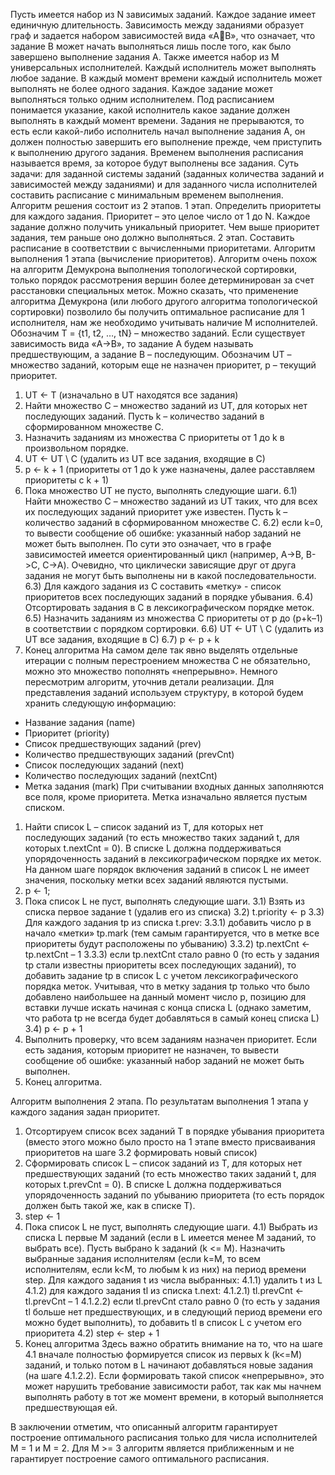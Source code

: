 Пусть имеется набор из N зависимых заданий. Каждое задание имеет единичную длительность. Зависимость между заданиями образует граф и задается набором зависимостей вида «AB», что означает, что задание B может начать выполняться лишь после того, как было завершено выполнение задания A. Также имеется набор из M универсальных исполнителей. Каждый исполнитель может выполнять любое задание. В каждый момент времени каждый исполнитель может выполнять не более одного задания. Каждое задание может выполняться только одним исполнителем.
Под расписанием понимается указание, какой исполнитель какое задание должен выполнять в каждый момент времени. Задания не прерываются, то есть если какой-либо исполнитель начал выполнение задания A, он должен полностью завершить его выполнение прежде, чем приступить к выполнению другого задания. Временем выполнения расписания называется время, за которое будут выполнены все задания.
Суть задачи: для заданной системы заданий (заданных количества заданий и зависимостей между заданиями) и для заданного числа исполнителей составить расписание с минимальным временем выполнения.
Алгоритм решения состоит из 2 этапов.
1 этап. Определить приоритеты для каждого задания. Приоритет – это целое число от 1 до N. Каждое задание должно получить уникальный приоритет. Чем выше приоритет задания, тем раньше оно должно выполняться.
2 этап. Составить расписание в соответствии с вычисленными приоритетами.
Алгоритм выполнения 1 этапа (вычисление приоритетов). Алгоритм очень похож на алгоритм Демукрона выполнения топологической сортировки, только порядок рассмотрения вершин более детерминирован за счет расстановки специальных меток. Можно сказать, что применение алгоритма Демукрона (или любого другого алгоритма топологической сортировки) позволило бы получить оптимальное расписание для 1 исполнителя, нам же необходимо учитывать наличие M исполнителей.
Обозначим T = {t1, t2, …, tN} – множество заданий. Если существует зависимость вида «A->B», то задание A будем называть предшествующим, а задание B – последующим.
Обозначим UT – множество заданий, которым еще не назначен приоритет, p – текущий приоритет.
1) UT <- T (изначально в UT находятся все задания)
2) Найти множество C – множество заданий из UT, для которых нет последующих заданий. Пусть k – количество заданий в сформированном множестве C.
3) Назначить заданиям из множества C приоритеты от 1 до k в произвольном порядке.
4) UT <- UT \ C (удалить из UT все задания, входящие в C)
5) p <- k + 1 (приоритеты от 1 до k уже назначены, далее расставляем приоритеты с k + 1)
6) Пока множество UT не пусто, выполнять следующие шаги.
6.1) Найти множество C – множество заданий из UT таких, что для всех их последующих заданий приоритет уже известен. Пусть k – количество заданий в сформированном множестве C.
6.2) если k=0, то вывести сообщение об ошибке: указанный набор заданий не может быть выполнен. По сути это означает, что в графе зависимостей имеется ориентированный цикл (например, A->B, B->C, C->A). Очевидно, что циклически зависящие друг от друга задания не могут быть выполнены ни в какой последовательности.
6.3) Для каждого задания из C составить «метку» - список приоритетов всех последующих заданий в порядке убывания.
6.4) Отсортировать задания в C в лексикографическом порядке меток.
6.5) Назначить заданиям из множества C приоритеты от p до (p+k–1) в соответствии с порядком сортировки.
6.6) UT <- UT \ C (удалить из UT все задания, входящие в C)
6.7) p <- p + k
7) Конец алгоритма
На самом деле так явно выделять отдельные итерации с полным перестроением множества C не обязательно, можно это множество пополнять «непрерывно». Немного пересмотрим алгоритм, уточнив детали реализации. Для представления заданий используем структуру, в которой будем хранить следующую информацию:
- Название задания (name)
- Приоритет (priority)
- Список предшествующих заданий (prev)
- Количество предшествующих заданий (prevCnt)
- Список последующих заданий (next)
- Количество последующих заданий (nextCnt)
- Метка задания (mark)
При считывании входных данных заполняются все поля, кроме приоритета. Метка изначально является пустым списком. 
1) Найти список L – список заданий из T, для которых нет последующих заданий (то есть множество таких заданий t, для которых t.nextCnt = 0). В списке L должна поддерживаться упорядоченность заданий в лексикографическом порядке их меток. На данном шаге порядок включения заданий в список L не имеет значения, поскольку метки всех заданий являются пустыми.
2) p <- 1;
3) Пока список L не пуст, выполнять следующие шаги.
3.1) Взять из списка первое задание t (удалив его из списка)
3.2) t.priority <- p
3.3) Для каждого задания tp из списка t.prev:
3.3.1) добавить число p в начало «метки» tp.mark (тем самым гарантируется, что в метке все приоритеты будут расположены по убыванию)
3.3.2) tp.nextCnt <- tp.nextCnt – 1
3.3.3) если tp.nextCnt стало равно 0 (то есть у задания tp стали известны приоритеты всех последующих заданий), то добавить задание tp в список L с учетом лексикографического порядка меток. Учитывая, что в метку задания tp только что было добавлено наибольшее на данный момент число p, позицию для вставки лучше искать начиная с конца списка L (однако заметим, что работа tp не всегда будет добавляться в самый конец списка L)
3.4) p <- p + 1
4) Выполнить проверку, что всем заданиям назначен приоритет. Если есть задания, которым приоритет не назначен, то вывести сообщение об ошибке: указанный набор заданий не может быть выполнен.
5) Конец алгоритма.

Алгоритм выполнения 2 этапа. По результатам выполнения 1 этапа у каждого задания задан приоритет.
1) Отсортируем список всех заданий T в порядке убывания приоритета (вместо этого можно было просто на 1 этапе вместо присваивания приоритетов на шаге 3.2 формировать новый список)
2) Сформировать список L – список заданий из T, для которых нет предшествующих заданий (то есть множество таких заданий t, для которых t.prevCnt = 0). В списке L должна поддерживаться упорядоченность заданий по убыванию приоритета (то есть порядок должен быть такой же, как в списке T).
3) step <- 1
4) Пока список L не пуст, выполнять следующие шаги.
4.1) Выбрать из списка L первые M заданий (если в L имеется менее M заданий, то выбрать все). Пусть выбрано k заданий (k <= M). Назначить выбранные задания исполнителям (если k=M, то всем исполнителям, если k<M, то любым k из них) на период времени step. Для каждого задания t из числа выбранных:
4.1.1) удалить t из L
4.1.2) для каждого задания tl из списка t.next:
4.1.2.1) tl.prevCnt <- tl.prevCnt – 1
4.1.2.2) если tl.prevCnt стало равно 0 (то есть у задания tl больше нет предшествующих, и в следующий период времени его можно будет выполнить), то добавить tl в список L с учетом его приоритета
4.2) step <- step + 1
5) Конец алгоритма
Здесь важно обратить внимание на то, что на шаге 4.1 вначале полностью формируется список из первых k (k<=M) заданий, и только потом в L начинают добавляться новые задания (на шаге 4.1.2.2). Если формировать такой список «непрерывно», это может нарушить требование зависимости работ, так как мы начнем выполнять работу в тот же момент времени, в который выполняется предшествующая ей.

В заключении отметим, что описанный алгоритм гарантирует построение оптимального расписания только для числа исполнителей M = 1 и M = 2. Для M >= 3 алгоритм является приближенным и не гарантирует построение самого оптимального расписания.
